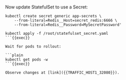 
<br>

Now update StatefulSet to use a Secret:

```plain
kubectl create secret generic app-secrets \
    --from-literal=Redis__Host=secret_redis:6666 \
    --from-literal=Redis__Password=MySecretPassword'

kubectl apply -f /root/statefulset_secret.yaml
```{{exec}}

Wait for pods to rollout:

```plain
kubectl get pods -w
```{{exec}}

Observe changes at [link]({{TRAFFIC_HOST1_32080}}).
